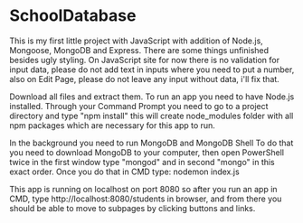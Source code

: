 # SchoolDatabase

This is my first little project with JavaScript with addition of Node.js, Mongoose, MongoDB and Express.
There are some things unfinished besides ugly styling.
On JavaScript site for now there is no validation for input data, please do not add text in inputs where you need to put a number, also on Edit Page, please do not leave any input without data, i'll fix that.

Download all files and extract them.
To run an app you need to have Node.js installed. Through your Command Prompt you need to go to a project directory and type "npm install" this will create node_modules folder with 
all npm packages which are necessary for this app to run.

In the background you need to run MongoDB and MongoDB Shell
To do that you need to download MongoDB to your computer, then open PowerShell twice in the first window type "mongod" and in second "mongo" in this exact order.
Once you do that in CMD type: nodemon index.js

This app is running on localhost on port 8080 so after you run an app in CMD, type http://localhost:8080/students in browser, and from there
you should be able to move to subpages by clicking buttons and links.
